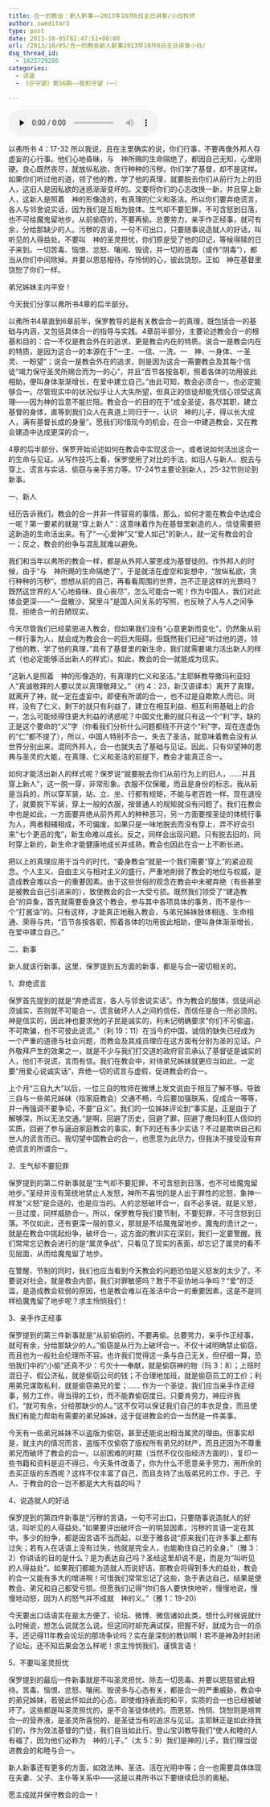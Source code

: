 ```yaml
---
title: 合一的教会：新人新事——2013年10月6日主日讲章/小白牧师
author: sweditor3
type: post
date: 2013-10-05T02:47:51+00:00
url: /2013/10/05/合一的教会新人新事2013年10月6日主日讲章小白/
dsq_thread_id:
  - 1825729286
categories:
  - 讲道
  - 《＠守望》第56期——我和守望（一）

---
```

<div id="c-9242" class="grandmp3">
  <audio src="https://t5.shwchurch.org/wp-content/uploads/2013/10/2013年10月6日讲道录音.mp3" controls false preload="none" autobuffer="false"></audio>
</div>

以弗所书 4：17-32 所以我说，且在主里确实的说，你们行事，不要再像外邦人存虚妄的心行事。他们心地昏昧，与　神所赐的生命隔绝了，都因自己无知，心里刚硬。良心既然丧尽，就放纵私欲，贪行种种的污秽。你们学了基督，却不是这样。如果你们听过他的道，领了他的教，学了他的真理，就要脱去你们从前行为上的旧人，这旧人是因私欲的迷惑渐渐变坏的。又要将你们的心志改换一新，并且穿上新人，这新人是照着　神的形像造的，有真理的仁义和圣洁。所以你们要弃绝谎言，各人与邻舍说实话，因为我们是互相为肢体。生气却不要犯罪，不可含怒到日落，也不可给魔鬼留地步。从前偷窃的，不要再偷。总要劳力，亲手作正经事，就可有余，分给那缺少的人。污秽的言语，一句不可出口，只要随事说造就人的好话，叫听见的人得益处。不要叫　神的圣灵担忧，你们原是受了他的印记，等候得赎的日子来到。一切苦毒、恼恨、忿怒、嚷闹、毁谤，并一切的恶毒（或作“阴毒”），都当从你们中间除掉。并要以恩慈相待，存怜悯的心，彼此饶恕，正如　神在基督里饶恕了你们一样。

弟兄姊妹主内平安！

今天我们分享以弗所书4章的后半部分。

以弗所书4章直到6章前半，保罗教导的是有关教会合一的真理，既包括合一的基础与内涵，又包括具体合一的指导与实践。4章前半部分，主要论述教会合一的根基和目的：合一不仅是教会外在的追求，更是教会内在的特质。说合一是教会内在的特质，是因为这合一的本源在于“一主、一信、一洗、一　神、一身体、一圣灵、一盼望”；说合一是教会外在的追求，则是因为这合一需要教会及其每个信徒“竭力保守圣灵所赐合而为一的心”，并且“百节各按各职，照着各体的功用彼此相助，便叫身体渐渐增长，在爱中建立自己。”由此可知，教会必须合一，也必定能够合一。尽管现实中的状况似乎让人大失所望，但真正的信徒却能凭信心领受这真理——因为神的旨意不能拦阻。教会合一的目的在于“成全圣徒，各尽其职，建立基督的身体，直等到我们众人在真道上同归于一，认识　神的儿子，得以长大成人，满有基督长成的身量”。愿我们珍惜现今的机会，在合一中建造教会，又在教会建造中达成更深的合一。

4章的后半部分，保罗开始论述如何在教会中实现这合一，或者说如何活出这合一的生命与见证。从写作技巧上看，保罗使用了对比的手法，如旧人与新人、脱去与穿上、谎言与实话、偷窃与亲手劳力等。17-24节主要论到新人，25-32节则论到新事。

一、新人

经历告诉我们，教会的合一并非一件容易的事情。那么，如何才能在教会中达成合一呢？第一要紧的就是“穿上新人”：这意味着作为在基督里新造的人，信徒需要把这新造的生命活出来。有了“一心爱神”又“爱人如己”的新人，就一定有教会的合一；反之，教会的纷争与混乱就难以避免。

我们和当年以弗所的教会一样，都是从外邦人蒙恩成为基督徒的。作外邦人的时候，由于“与　神所赐的生命隔绝了”，于是就活在虚空和妄想中，“放纵私欲，贪行种种的污秽”。想想从前的自己，再看看周围的世界，岂不正是这样的光景吗？既然这世界的人“心地昏昧、良心丧尽”，怎么可能合一呢！作为中国人，我们对此体会更深——“一盘散沙、窝里斗”是国人间关系的写照，也反映了人与人之间争竞、拒绝合一的丑陋现实。

今天尽管我们已经蒙恩进入教会，但如果我们没有“心意更新而变化”，仍然象从前一样行事为人，就会成为教会合一的巨大阻碍。但既然我们已经“听过他的道，领了他的教，学了他的真理，”具有了基督里的新生命，我们就需要竭力活出新人的样式（也必定能够活出新人的样式）。如此，教会的合一就能成为现实。
  
“这新人是照着　神的形像造的，有真理的仁义和圣洁。”主耶稣教导撒玛利亚妇人“真诚敬拜的人要以灵以真理敬拜父。”（约 4：23，新汉语译本）离开了真理，就离开了神，就一定在虚妄中。即便有所谓的合一，也不过是自欺欺人而已。同样，没有了仁义，剩下的就只有利益了，建立在相互利益、相互利用基础上的合一，怎么可能经得住更大利益的诱惑呢？中国文化重的就只有这一个“利”字，缺的正是这个要命的“义”字（你看我们分析什么问题都绕不开这个“利”字，现在连虚伪的“仁”都不提了），所以，中国人特别不合一。失去了圣洁，就意味着教会没有从世界分别出来，混同外邦人，合一也就失去了基础与见证。因此，只有仰望神的恩典与圣灵的大能，在真理、仁义和圣洁的前提下，教会才能真正合一。

如何才能活出新人的样式呢？保罗说“就要脱去你们从前行为上的旧人，……并且穿上新人”，这一脱一穿，非常形象。衣服不仅保暖，而且是身份的标志。我从前是当兵的，所以穿军装，站、立、坐、行都有规矩，不能与老百姓一样。现在退役了，就要脱下军装，穿上一般的衣服，按普通人的规矩就没有问题了。我们在教会中也是如此，一方面要弃绝从前外邦人的种种恶习，另一方面要按圣徒的体统行事为人，两者相辅相成，不可偏废。如果只是一味地脱去而没有穿上，弄不好会引来“七个更恶的鬼”，新生命难以成长。反之，同样会出现问题。只有脱去旧的，同时穿上新的，新生命才能健康地成长并成熟，教会也因此在合一上不断长进。

把以上的真理应用于当今的时代，“委身教会”就是一个我们需要“穿上”的紧迫观念。个人主义、自由主义与相对主义的盛行，严重地削弱了教会的地位与权威，是造成教会难以合一的重要因素。由于这些世俗的观念在教会中未被弃绝（有些甚至是被教会自己引进来的），致使教会的合一大受亏损。既然我们领受了“建造教会”的异象，首先就需要委身这个教会，参与其中各项具体的事务，而不是作一个“打酱油”的。只有这样，才能真正地融入教会，与弟兄姊妹肢体相连、生命相通、荣辱与共，“百节各按各职，照着各体的功用彼此相助，便叫身体渐渐增长，在爱中建立自己。”

二、新事

新人就该行新事。这里，保罗提到五方面的新事，都是与合一密切相关的。

1、弃绝谎言

保罗首先提到的就是“弃绝谎言，各人与邻舍说实话”。作为教会的肢体，信徒间必须诚实，否则就不可能合一。谎言破坏人人之间的信任，而信任是合一所必须的。神是信实的，因此神也要求他的子民是诚实的，利未记明确要求“你们不可偷盗，不可欺骗，也不可彼此说谎。”（利 19：11）在当今的中国，诚信的缺失已经成为一个严重的道德与社会问题，而教会及其成员理应在这方面有分别为圣的见证。户外敬拜产生的效果之一，就是不少与我们打交道的政府官员承认了基督徒是诚实的人，他们不说谎，言而有信。我们在教会中，对待弟兄姊妹就更应当如此，一定要“用爱心说诚实话”，弃绝一切的谎言与虚假，促进教会的合一。

上个月“三自九大”以后，一位三自的牧师在微博上发文说由于相互了解不够，导致三自与一些弟兄姊妹（指家庭教会）交通不畅，今后要加强联系，促成合一等等，并一再强调不要争论，不要“自义”。我们的一位姊妹评论到“事实是，正是由于了解够深，所以无法交通。”是啊，回避了历史，回避了罪，回避了撒玛利亚人信仰的实质，回避了参与逼迫家庭教会的事实，剩下的还有多少实话？不过是欺哄自己和世人的谎言而已。我切望中国教会的合一，也愿意为此尽力，但我决不接受没有弃绝谎言的所谓合一。

2、生气却不要犯罪

保罗提到的第二件新事就是“生气却不要犯罪，不可含怒到日落，也不可给魔鬼留地步。”圣经并没有笼统地禁止人发怒，神所不喜悦的是人出于罪性的忿怒，象神一样发“义怒”是合适的，也是应当的。人的忿怒破坏合一，自不必多说。就是义怒，一旦过度，同样威胁合一。所以，保罗教导我们要节制，不要犯罪，不可含怒到日落。不仅如此，还有更深一层的意义，那就是不给魔鬼留地步。魔鬼的诡计之一，就是在教会中挑起纷争，破坏合一，这方面的教训实在深刻，我们一定要警醒。我们常常忘记教会进行的是“属灵争战”，只看见了现实的表面，却忘记了属灵的看不见层面，从而给魔鬼留了地步。

在警醒、节制的同时，我们也应当看到今天教会的问题恐怕是义怒发的太少了。不要说对社会，就是教会内部，我们对罪敏感吗？敢于不妥协地斗争吗？“爱”的泛滥，是造成教会软弱的原因，也是教会难以在圣洁中合一的重要因素，这是不是同样给魔鬼留了地步呢？求主怜悯我们！

3、亲手作正经事

保罗提到的第三件新事就是“从前偷窃的，不要再偷。总要劳力，亲手作正经事，就可有余，分给那缺少的人。”偷窃是从行为上破坏合一。不仅十诫明确禁止偷窃，而且也为一般社会伦理所不容。也许我们觉得这一条与自己无关，但仔细一算，恐怕我们中的“小偷”还真不少：亏欠十一奉献，就是偷窃神的物（玛 3：8）；上班时混日子、假公济私，就是偷窃公司的钱；不合理地加班，就是偷窃员工的工价；利用弟兄谋取私利，就是偷窃弟兄的爱；…… 作为一个圣徒，我们应当亲手作正经事，努力工作，得当得的工价，而不能靠偷窃度日。只要肯劳力，神应许我们，“就可有余，分给那缺少的人。”这不仅可以保证我们自己的丰衣足食，而且使我们有能力帮助有需要的弟兄姊妹，这于促进教会的合一当然是一件美事。

今天有一些弟兄姊妹不以盗版为偷窃，甚至还能说出相当属灵的理由。但事实却是，就主内的情况而言，盗版不仅偷窃了版权所有弟兄的财产，而且还因为不尊重弟兄而破坏了教会的合一。以前困难的时期（当然不仅仅指经济方面的），复印一些书籍和资料是迫不得已，今天条件改善了，你为什么不愿意亲手劳力，用所余的去买正版的东西呢？这样不仅丰富了自己，而且支持了出版弟兄的工作，于己、于人、于教会的合一岂不都是大大有益的吗？

4、说造就人的好话

保罗提到的第四件新事是“污秽的言语，一句不可出口，只要随事说造就人的好话，叫听见的人得益处。”如果要评出破坏合一的明显因素，污秽的言语一定在其中。多少的纷争，都是因言语不当而起，以至于雅各说“原来我们在许多事上都有过失；若有人在话语上没有过失，他就是完全人，也能勒住自己的全身。”（雅 3：2）你讲话的目的是什么？是为表达自己吗？圣经这里却说不是，而是为“叫听见的人得益处”。如果我们都能为造就人而说好话，那教会将得到多大的益处，教会的合一又能有多大的增进啊！可惜我们常常忘记了这些，急于表达自己，结果是使教会、弟兄和自己都受亏损。但愿我们记得“你们各人要快快地听，慢慢地说，慢慢地动怒，因为人的怒气并不成就　神的义。”（雅 1：19-20）
  
今天要出口话语实在是太方便了，论坛、微博、微信诸如此类，想什么时候说就什么时候说，想怎么说就怎么说。但这同时却充满试探，把握不好，就成为合一的杀手。还记得11年教会论坛的那场争论吗？实在是深刻的教训啊！若不是神及时封闭了论坛，还不知后果会怎么样呢！求主怜悯我们，谨慎言语！

5、不要叫圣灵担忧

保罗提到的最后一件新事就是不叫圣灵担忧、除去一切恶毒、并要以恩慈彼此相待。苦毒、恼恨、忿怒、嚷闹、毁谤多与心态有关，都是合一的严重威胁，教会中的弟兄姊妹，若彼此怀如此的心态，即使维持表面的和平，实质的合一也已经被破坏了。这些都是叫圣灵担忧的，是不合圣徒体统的。而恩慈、怜悯、饶恕则是培育合一的营养液，是圣灵所喜悦的，是圣徒当有的追求与见证。主耶稣正是如此待我们的，作为效法基督的门徒，我们自当如此行。登山宝训教导我们“使人和睦的人有福了，因为他们必称为　神的儿子。”（太 5：9）我们是神的儿子，我们理当促进教会的和睦与合一。

新人新事还有更多的方面，如效法神、圣洁、活在光明中等；合一也需要具体体现在夫妻、父子、主仆等关系中——这是以弗所书以下要继续启示的奥秘。
  
愿主成就并保守教会的合一！

&nbsp;